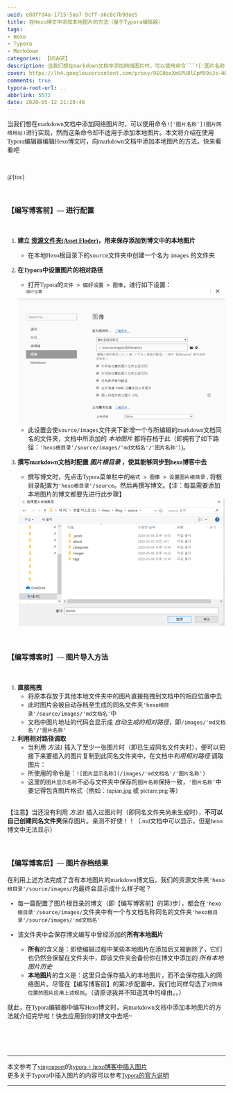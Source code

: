 ```yaml
---
uuid: e8dffd4a-1715-5aa7-9cff-a6c8c7b9dae5
title: 在Hexo博文中添加本地图片的方法（基于Typora编辑器）
tags: 
- Hexo
- Typora
- Markdown
categories: 【USAGE】
description: 当我们想在markdown文档中添加网络图片时，可以使用命令```!['图片名称'](图片网络地址)```进行实现，然而这条命令却不适用于添加本地图片。本文将介绍在使用Typora编辑器编辑Hexo博文时，向markdown文档中添加本地图片的方法。快来看看吧
cover: https://lh4.googleusercontent.com/proxy/9EC0bxXmSPU8lCpM59sJo-H8ohlFDIDMpsemcAPPNNhak2m4jFKOG_tKCk8e1NemgjaICnYX5lgyE7SHOD6T11AuYTN6nWsJzESiibeKdHCiY7TA5A
comments: true
typora-root-url: ..
abbrlink: 5572
date: 2020-05-12 21:20:48
---
```


<font face="Microsoft YaHei">

当我们想在markdown文档中添加网络图片时，可以使用命令```!['图片名称'](图片网络地址)```进行实现，然而这条命令却不适用于添加本地图片。本文将介绍在使用Typora编辑器编辑Hexo博文时，向markdown文档中添加本地图片的方法。快来看看吧
<!-- more -->

<br />

@[toc]

<br />


### **【编写博客前】— 进行配置**

<br />

1. **建立 [资源文件夹(Asset Floder)](https://hexo.io/zh-cn/docs/asset-folders)，用来保存添加到博文中的本地图片**

   - 在本地Hexo根目录下的```source```文件夹中创建一个名为 ```images``` 的文件夹 


2. **在Typora中设置图片的相对路径**
  
   - 打开Typora的``文件 > 偏好设置 > 图像``，进行如下设置：  
   <center><img src="/images/Hexo-Local-Pictures/image-20200506223313787.png" alt="image-20200506223313787" style="zoom:50%;" /></center>
   
   - 此设置会使``source/images``文件夹下新增一个与所编辑的markdown文档同名的文件夹，文档中所添加的 *本地图片* 都将存档于此（即拥有了如下路径：```'hexo根目录'/source/images/'md文档名'/'图片名称'）```)。
     <br />
  
3. **撰写markdown文档时配置 *图片根目录* ，使其能够同步到hexo博客中去**

   - 撰写博文时，先点击Typora菜单栏中的```格式 > 图像 > 设置图片根目录``` , 将根目录配置为``'hexo根目录'/source``。然后再撰写博文。【注：每篇需要添加本地图片的博文都要先进行此步骤】  
   <center><img src="/images/Hexo-Local-Pictures/1.png" alt="1" style="zoom:50%;" /></center>


<br />

### **【编写博客时】— 图片导入方法**
 <br />

1. **直接拖拽**
   - 将原本存放于其他本地文件夹中的图片直接拖拽到文档中的相应位置中去
   - 此时图片会被自动存档至生成的同名文件夹```'hexo根目录'/source/images/'md文档名'```中
   - 文档中图片地址的代码会显示成 *自动生成的相对路径*，即``/images/'md文档名'/'图片名称'`` 
     <br />
2. **利用相对路径调取**
   - 当利用 *方法1* 插入了至少一张图片时（即已生成同名文件夹时），便可以把接下来要插入的图片复制到此同名文件夹中，在文档中*利用相对路径* 调取图片：
   - 所使用的命令是：```![图片显示名称](/images/'md文档名'/'图片名称')``` 
   - 这里的``图片显示名称``不必与文件夹中保存的``图片名称``保持一致，```'图片名称'```中要记得包含图片格式（例如：tupian.jpg 或 picture.png 等）  
     <br />


  【注意】当还没有利用 *方法1* 插入过图片时（即同名文件夹尚未生成时），**不可以自己创建同名文件夹**保存图片。亲测不好使！！（.md文档中可以显示，但是hexo博文中无法显示）

<br />

### **【编写博客后】— 图片存档结果**

在利用上述方法完成了含有本地图片的markdown博文后，我们的资源文件夹```'hexo根目录'/source/images/```内最终会显示成什么样子呢？

- 每一篇配置了图片根目录的博文（即【编写博客前】的第3步），都会在```'hexo根目录'/source/images/```文件夹中有一个与文档名称同名的文件夹```'hexo根目录'/source/images/'md文档名'```

- 该文件夹中会保存博文编写中曾经添加的**所有本地图片**
  - **所有**的含义是：即使编辑过程中某些本地图片在添加后又被删除了，它们也仍然会保留在文件夹中，即该文件夹会备份你在博文中添加的 *所有本地图片历史*
  - **本地图片**的含义是：这里只会保存插入的本地图片，而不会保存插入的网络图片。尽管在【编写博客前】的第2步配置中，我们也同样勾选了``对网络位置的图片应用上述规则``。（请原谅我并不知道其中的缘由。。）  

  

就此，在Typora编辑器中编写Hexo博文时，向markdown文档中添加本地图片的方法就介绍完毕啦！快去应用到你的博文中去吧~

 <br />  
 <br />  
 <br /> 
 <hr />

本文参考了[yinyoupoet](https://yinyoupoet.github.io/)的[typora + hexo博客中插入图片](https://yinyoupoet.github.io/2019/09/03/hexo博客中插入图片/)  
更多关于Typora中插入图片的内容可以参考[Typora的官方说明](https://support.typora.io/Images/#when-insert-images)

 <hr />  
 <br />  
 <br />  


</font>